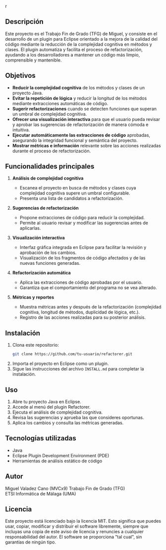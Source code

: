 r

## Descripción

Este proyecto es el Trabajo Fin de Grado (TFG) de Miguel, y consiste en el desarrollo de un plugin para Eclipse orientado a la mejora de la calidad del código mediante la reducción de la complejidad cognitiva en métodos y clases. El plugin automatiza y facilita el proceso de refactorización, ayudando a los desarrolladores a mantener un código más limpio, comprensible y mantenible.

## Objetivos

- **Reducir la complejidad cognitiva** de los métodos y clases de un proyecto Java.
- **Evitar la repetición de lógica** y reducir la longitud de los métodos mediante extracciones automáticas de código.
- **Sugerir refactorizaciones** cuando se detecten funciones que superan un umbral de complejidad cognitiva.
- **Ofrecer una visualización interactiva** para que el usuario pueda revisar y aprobar las sugerencias de refactorización de manera cómoda e intuitiva.
- **Ejecutar automáticamente las extracciones de código** aprobadas, asegurando la integridad funcional y semántica del proyecto.
- **Mostrar métricas e información** relevante sobre las acciones realizadas durante el proceso de refactorización.

## Funcionalidades principales

1. **Análisis de complejidad cognitiva**
    - Escanea el proyecto en busca de métodos y clases cuya complejidad cognitiva supere un umbral configurable.
    - Presenta una lista de candidatos a refactorización.

2. **Sugerencias de refactorización**
    - Propone extracciones de código para reducir la complejidad.
    - Permite al usuario revisar y modificar las sugerencias antes de aplicarlas.

3. **Visualización interactiva**
    - Interfaz gráfica integrada en Eclipse para facilitar la revisión y aprobación de los cambios.
    - Visualización de los fragmentos de código afectados y de las nuevas funciones generadas.

4. **Refactorización automática**
    - Aplica las extracciones de código aprobadas por el usuario.
    - Garantiza que el comportamiento del programa no se vea alterado.

5. **Métricas y reportes**
    - Muestra métricas antes y después de la refactorización (complejidad cognitiva, longitud de métodos, duplicidad de lógica, etc.).
    - Registro de las acciones realizadas para su posterior análisis.

## Instalación

1. Clona este repositorio:
    ```bash
    git clone https://github.com/tu-usuario/refactorer.git
    ```
2. Importa el proyecto en Eclipse como un plugin.
3. Sigue las instrucciones del archivo `INSTALL.md` para completar la instalación.

## Uso

1. Abre tu proyecto Java en Eclipse.
2. Accede al menú del plugin Refactorer.
3. Ejecuta el análisis de complejidad cognitiva.
4. Revisa las sugerencias y aprueba las que consideres oportunas.
5. Aplica los cambios y consulta las métricas generadas.

## Tecnologías utilizadas

- Java
- Eclipse Plugin Development Environment (PDE)
- Herramientas de análisis estático de código

## Autor

Miguel Valadez Cano (MVCx9)
Trabajo Fin de Grado (TFG)  
ETSI Informática de Málaga (UMA)

## Licencia

Este proyecto está licenciado bajo la licencia MIT. Esto significa que puedes usar, copiar, modificar y distribuir el software libremente, siempre que incluyas una copia de este aviso de licencia y renuncies a cualquier responsabilidad del autor. El software se proporciona "tal cual", sin garantías de ningún tipo.
